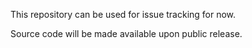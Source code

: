 This repository can be used for issue tracking for now.

Source code will be made available upon public release.
